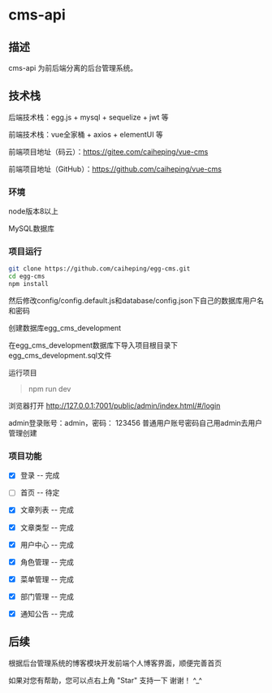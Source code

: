 # cms-api

## 描述

cms-api 为前后端分离的后台管理系统。

## 技术栈

后端技术栈：egg.js + mysql + sequelize + jwt 等

前端技术栈：vue全家桶 + axios + elementUI 等

前端项目地址（码云）：https://gitee.com/caiheping/vue-cms

前端项目地址（GitHub）：https://github.com/caiheping/vue-cms

### 环境

node版本8以上

MySQL数据库

### 项目运行

```bash
git clone https://github.com/caiheping/egg-cms.git
cd egg-cms
npm install
```

然后修改config/config.default.js和database/config.json下自己的数据库用户名和密码

创建数据库egg_cms_development

在egg_cms_development数据库下导入项目根目录下egg_cms_development.sql文件

运行项目

> npm run dev

浏览器打开 http://127.0.0.1:7001/public/admin/index.html/#/login

admin登录账号：admin，密码： 123456
普通用户账号密码自己用admin去用户管理创建

### 项目功能
- [x] 登录 -- 完成
- [ ] 首页 -- 待定
- [x] 文章列表 -- 完成
- [x] 文章类型 -- 完成
- [x] 用户中心 -- 完成
- [x] 角色管理 -- 完成
- [x] 菜单管理 -- 完成
- [x] 部门管理 -- 完成
- [x] 通知公告 -- 完成



## 后续

根据后台管理系统的博客模块开发前端个人博客界面，顺便完善首页

如果对您有帮助，您可以点右上角 "Star" 支持一下 谢谢！ ^_^
